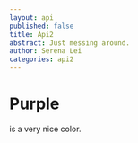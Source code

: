 ```yaml
---
layout: api
published: false
title: Api2
abstract: Just messing around.
author: Serena Lei
categories: api2
---
```


# Purple
is a very nice color.
